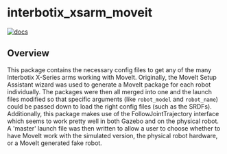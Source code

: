# interbotix_xsarm_moveit

[![docs](https://trossenrobotics.com/docs/docs_button.svg)](https://www.trossenrobotics.com/docs/interbotix_xsarms/ros2_packages/moveit_motion_planning_configuration.html)

## Overview

This package contains the necessary config files to get any of the many Interbotix X-Series arms working with MoveIt. Originally, the MoveIt Setup Assistant wizard was used to generate a MoveIt package for each robot individually. The packages were then all merged into one and the launch files modified so that specific arguments (like `robot_model` and `robot_name`) could be passed down to load the right config files (such as the SRDFs). Additionally, this package makes use of the FollowJointTrajectory interface which seems to work pretty well in both Gazebo and on the physical robot. A 'master' launch file was then written to allow a user to choose whether to have MoveIt work with the simulated version, the physical robot hardware, or a MoveIt generated fake robot.
